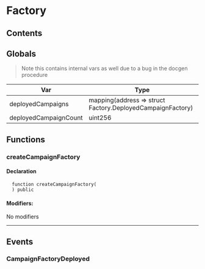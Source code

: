 # Factory





## Contents
<!-- START doctoc -->
<!-- END doctoc -->

## Globals

> Note this contains internal vars as well due to a bug in the docgen procedure

| Var | Type |
| --- | --- |
| deployedCampaigns | mapping(address => struct Factory.DeployedCampaignFactory) |
| deployedCampaignCount | uint256 |



## Functions

### createCampaignFactory


#### Declaration
```solidity
  function createCampaignFactory(
  ) public
```

#### Modifiers:
No modifiers


---  


## Events

### CampaignFactoryDeployed

  


